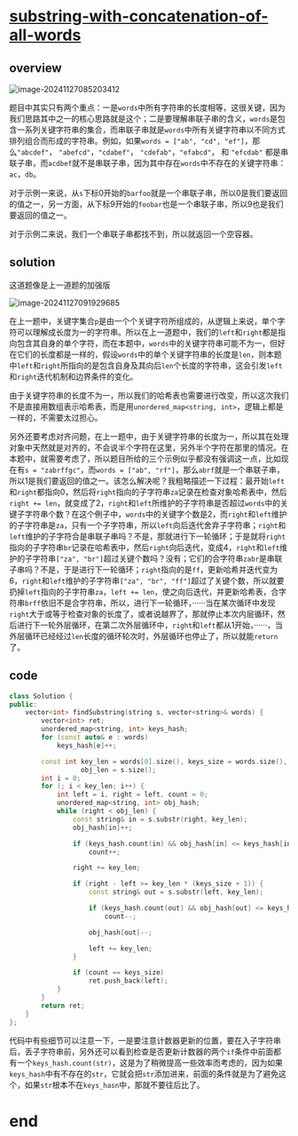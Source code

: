 # [substring-with-concatenation-of-all-words](https://leetcode.cn/problems/substring-with-concatenation-of-all-words)

## overview

![image-20241127085203412](https://md-wind.oss-cn-nanjing.aliyuncs.com/md/202411270852597.png)

题目中其实只有两个重点：一是`words`中所有字符串的长度相等，这很关键，因为我们思路其中之一的核心思路就是这个；二是要理解串联子串的含义，`words`是包含一系列关键字符串的集合，而串联子串就是`words`中所有关键字符串以不同方式排列组合而形成的字符串。例如，如果`words = ["ab", "cd", "ef"]`，那么`"abcdef"`， `"abefcd"`，`"cdabef"`， `"cdefab"`，`"efabcd"`， 和 `"efcdab"` 都是串联子串，而`acdbef`就不是串联子串，因为其中存在`words`中不存在的关键字符串：`ac`，`db`。

对于示例一来说，从`s`下标0开始的`barfoo`就是一个串联子串，所以0是我们要返回的值之一，另一方面，从下标9开始的`foobar`也是一个串联子串，所以9也是我们要返回的值之一。

对于示例二来说，我们一个串联子串都找不到，所以就返回一个空容器。

## solution

这道题像是上一道题的加强版

![image-20241127091929685](https://md-wind.oss-cn-nanjing.aliyuncs.com/md/202411270919049.png)

在上一题中，关键字集合`p`是由一个个关键字符所组成的，从逻辑上来说，单个字符可以理解成长度为一的字符串。所以在上一道题中，我们的`left`和`right`都是指向包含其自身的单个字符，而在本题中，`words`中的关键字符串可能不为一，但好在它们的长度都是一样的，假设`words`中的单个关键字符串的长度是`len`，则本题中`left`和`right`所指向的是包含自身及其向后`len`个长度的字符串，这会引发`left`和`right`迭代机制和边界条件的变化。

由于关键字符串的长度不为一，所以我们的哈希表也需要进行改变，所以这次我们不是直接用数组表示哈希表，而是用`unordered_map<string, int>`，逻辑上都是一样的，不需要太过担心。

另外还要考虑对齐问题，在上一题中，由于关键字符串的长度为一，所以其在处理对象中天然就是对齐的，不会说半个字符在这里，另外半个字符在那里的情况。在本题中，就需要考虑了，所以题目所给的三个示例似乎都没有强调这一点，比如现在有`s = "zabrffgc"`，而`words = ["ab", "rf"]`，那么`abrf`就是一个串联子串，所以1是我们要返回的值之一。该怎么解决呢？我粗略描述一下过程：最开始`left`和`right`都指向0，然后将`right`指向的子字符串`za`记录在检查对象哈希表中，然后`right += len`，就变成了2，`right`和`left`所维护的子字符串是否超过`words`中的关键子字符串个数？在这个例子中，`words`中的关键字个数是2，而`right`和`left`维护的子字符串是`za`，只有一个子字符串，所以`left`向后迭代舍弃子字符串；`right`和`left`维护的子字符合是串联子串吗？不是，那就进行下一轮循环；于是就将`right`指向的子字符串`br`记录在哈希表中，然后`right`向后迭代，变成4，`right`和`left`维护的子字符串`["za", "br"]`超过关键个数吗？没有；它们的合字符串`zabr`是串联子串吗？不是，于是进行下一轮循环；`right`指向的是`ff`，更新哈希并迭代变为6，`right`和`left`维护的子字符串`["za", "br", "ff"]`超过了关键个数，所以就要扔掉`left`指向的子字符串`za`，`left += len`，使之向后迭代，并更新哈希表，合字符串`brff`依旧不是合字符串，所以，进行下一轮循环，······当在某次循环中发现`right`大于或等于检查对象的长度了，或者说越界了，那就停止本次内层循环，然后进行下一轮外层循环，在第二次外层循环中，`right`和`left`都从1开始，······，当外层循环已经经过`len`长度的循环轮次时，外层循环也停止了，所以就能`return`了。

## code

```cpp
class Solution {
public:
    vector<int> findSubstring(string s, vector<string>& words) {
        vector<int> ret;
        unordered_map<string, int> keys_hash;
        for (const auto& e : words)
            keys_hash[e]++;

        const int key_len = words[0].size(), keys_size = words.size(),
                  obj_len = s.size();
        int i = 0;
        for (; i < key_len; i++) {
            int left = i, right = left, count = 0;
            unordered_map<string, int> obj_hash;
            while (right < obj_len) {
                const string& in = s.substr(right, key_len);
                obj_hash[in]++;

                if (keys_hash.count(in) && obj_hash[in] <= keys_hash[in])
                    count++;

                right += key_len;

                if (right - left >= key_len * (keys_size + 1)) {
                    const string& out = s.substr(left, key_len);

                    if (keys_hash.count(out) && obj_hash[out] <= keys_hash[out])
                        count--;

                    obj_hash[out]--;

                    left += key_len;
                }

                if (count == keys_size)
                    ret.push_back(left);
            }
        }
        return ret;
    }
};
```

代码中有些细节可以注意一下，一是要注意计数器更新的位置，要在入子字符串后，丢子字符串前，另外还可以看到检查是否更新计数器的两个`if`条件中前面都有一个`keys_hash.count(str)`，这是为了稍微提高一些效率而考虑的，因为如果`keys_hash`中有不存在的`str`，它就会把`str`添加进来，前面的条件就是为了避免这个，如果`str`根本不在`keys_hasn`中，那就不要往后比了。


# end